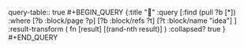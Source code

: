 query-table:: true
#+BEGIN_QUERY
{:title "🎲"
 :query [:find (pull ?b [*])
   :where 
     [?b :block/page ?p]
     [?b :block/refs ?t]
     [?t :block/name "idea"]
 ]
 :result-transform ( fn [result] [(rand-nth result)] )
 :collapsed? true
}
#+END_QUERY
